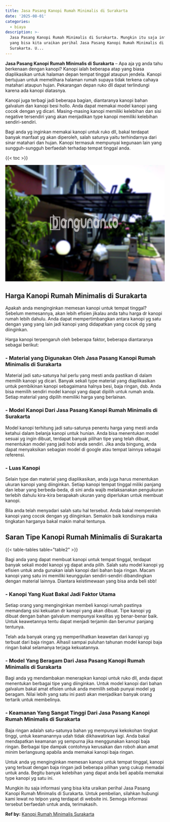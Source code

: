 ```yaml
---
title: Jasa Pasang Kanopi Rumah Minimalis di Surakarta
date: '2025-08-01'
categories:
  - biaya
description: >-
  Jasa Pasang Kanopi Rumah Minimalis di Surakarta. Mungkin itu saja informasi
  yang bisa kita uraikan perihal Jasa Pasang Kanopi Rumah Minimalis di
  Surakarta. U...
---
```


**Jasa Pasang Kanopi Rumah Minimalis di Surakarta** – Apa aja yg anda tahu berkenaan dengan kanopi? Kanopi ialah beberapa atap yang biasa diaplikasikan untuk halaman depan tempat tinggal ataupun jendela. Kanopi bertujuan untuk memelihara halaman rumah supaya tidak terkena cahaya matahari ataupun hujan. Pekarangan depan ruko dll dapat terlindungi karena ada kanopi diatasnya.

Kanopi juga terbagi jadi beberapa bagian, diantaranya kanopi bahan galvalum dan kanopi besi hollo. Anda dapat memakai model kanopi yang cocok dengan yg dicari. Masing-masing kanopi memiliki kelebihan dan sisi negative tersendiri yang akan menjadikan type kanopi memiliki kelebihan sendiri-sendiri.

Bagi anda yg inginkan memakai kanopi untuk ruko dll, bakal terdapat banyak manfaat yg akan diperoleh, salah satunya yaitu terhindarnya dari sinar matahari dan hujan. Kanopi termasuk mempunyai kegunaan lain yang sungguh-sungguh berfaedah terhadap tempat tinggal anda.

{{< toc >}}

![Jasa Pasang Kanopi Rumah Minimalis di Surakarta](/images/harga-kanopi-minimalis-47.png)

## Harga Kanopi Rumah Minimalis di Surakarta

Apakah anda menginginkan memesan kanopi untuk tempat tinggal? Sebelum memesannya, akan lebih efisien jikalau anda tahu harga dr kanopi rumah lebih dahulu. Anda dapat mempertimbangkan antara kanopi yg satu dengan yang yang lain jadi kanopi yang didapatkan yang cocok dg yang diinginkan.

Harga kanopi terpengaruh oleh beberapa faktor, beberapa diantaranya sebagai berikut:

### \- Material yang Digunakan Oleh Jasa Pasang Kanopi Rumah Minimalis di Surakarta

Material jadi satu-satunya hal perlu yang mesti anda pastikan di dalam memilih kanopi yg dicari. Banyak sekali type material yang diaplikasikan untuk pembikinan kanopi sebagaimana halnya besi, baja ringan, dsb. Anda bisa memilih sendiri model kanopi yang dapat dipilih untuk rumah anda. Setiap material yang dipilih memiliki harga yang berlainan.

### \- Model Kanopi Dari Jasa Pasang Kanopi Rumah Minimalis di Surakarta

Model kanopi terhitung jadi satu-satunya penentu harga yang mesti anda ketahui dalam belanja kanopi untuk hunian. Anda bisa menentukan model sesuai yg ingin dibuat, terdapat banyak pilihan tipe yang telah dibuat, menentukan model yang jadi hobi anda sendiri. Jika anda bingung, anda dapat menyaksikan sebagian model di google atau tempat lainnya sebagai referensi.

### \- Luas Kanopi

Selain type dan material yang diaplikasikan, anda juga harus menentukan ukuran kanopi yang diinginkan. Setiap kanopi tempat tinggal miliki panjang dan lebar yang berbeda-beda, di sini anda wajib melaksanakan pengukuran terlebih dahulu kira-kira berapakah ukuran yang diperlukan untuk membuat kanopi.

Bila anda telah menyadari salah satu hal tersebut. Anda bakal memperoleh kanopi yang cocok dengan yg diinginkan. Semakin baik kondisinya maka tingkatan harganya bakal makin mahal tentunya.

## Saran Tipe Kanopi Rumah Minimalis di Surakarta

{{< table-tables table="table2" >}}

Bagi anda yang dapat membuat kanopi untuk tempat tinggal, terdapat banyak sekali model kanopi yg dapat anda pilih. Salah satu model kanopi yg efisien untuk anda gunakan ialah kanopi dari bahan baja ringan. Macam kanopi yang satu ini memiliki keunggulan sendiri-sendiri dibandingkan dengan material lainnya. Diantara keistimewaan yang bisa anda beli sbb!

### \- Kanopi Yang Kuat Bakal Jadi Faktor Utama

Setiap orang yang menginginkan membeli kanopi rumah pastinya memandang sisi kekuatan dr kanopi yang akan dibuat. Tipe kanopi yg dibuat dengan bahan galvalum mempunyai kwalitas yg benar-benar baik. Untuk keawetannya tentu dapat menjadi terjamin dan berumur panjang tentunya.

Telah ada banyak orang yg memperlihatkan keawetan dari kanopi yg terbuat dari baja ringan. Alhasil sampai puluhan tahunan model kanopi baja ringan bakal selamanya terjaga kekuatannya.

### \- Model Yang Beragam Dari Jasa Pasang Kanopi Rumah Minimalis di Surakarta

Bagi anda yg mendambakan menerapkan kanopi untuk ruko dll, anda dapat menentukan berbagai tipe yang diinginkan. Untuk model kanopi dari bahan galvalum bakal amat efisien untuk anda memilih sebab punyai model yg beragam. Nilai lebih yang satu ini pasti akan menjadikan banyak orang tertarik untuk membelinya.

### \- Keamanan Yang Sangat Tinggi Dari Jasa Pasang Kanopi Rumah Minimalis di Surakarta

Baja ringan adalah satu-satunya bahan yg mempunyai kekokohan tingkat tinggi, untuk keamanannya udah tidak dikhawatirkan lagi. Anda bakal mendapatkan keamanan yg sempurna jika menggunakan kanopi baja ringan. Berbagai tipe dampak contohnya kerusakan dan roboh akan amat minim berlangsung apabila anda memakai kanopi baja ringan.

Untuk anda yg menginginkan memesan kanopi untuk tempat tinggal, kanopi yang terbuat dengan baja ringan jadi beberapa pilihan yang cukup memadai untuk anda. Begitu banyak kelebihan yang dapat anda beli apabila memakai type kanopi yg satu ini.

Mungkin itu saja informasi yang bisa kita uraikan perihal Jasa Pasang Kanopi Rumah Minimalis di Surakarta. Untuk pembelian, silahkan hubungi kami lewat no telpon yang terdapat di website ini. Semoga informasi tersebut berfaedah untuk anda, terimakasih.

**Ref by:**  [Kanopi Rumah Minimalis Surakarta](https://id.wikipedia.org/wiki/Kanopi)
